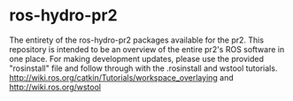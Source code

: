 ros-hydro-pr2
=============

The entirety of the ros-hydro-pr2 packages available for the pr2. This repository is intended to be an overview of the entire pr2's ROS software in one place. For making development updates, please use the provided "rosinstall" file and follow through with the .rosinstall and wstool tutorials. http://wiki.ros.org/catkin/Tutorials/workspace_overlaying and http://wiki.ros.org/wstool
